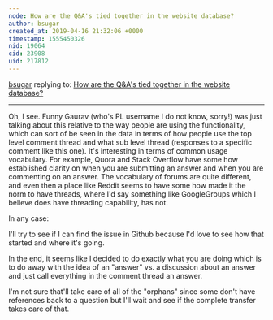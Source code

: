 ```yaml
---
node: How are the Q&A's tied together in the website database?
author: bsugar
created_at: 2019-04-16 21:32:06 +0000
timestamp: 1555450326
nid: 19064
cid: 23908
uid: 217812
---
```




[bsugar](../profile/bsugar) replying to: [How are the Q&A's tied together in the website database?](../notes/bsugar/04-15-2019/how-are-the-q-a-s-tied-together-in-the-website-database)

----
Oh, I see.  Funny Gaurav (who's PL username I do not know, sorry!) was just talking about this relative to the way people are using the functionality, which can sort of be seen in the data in terms of how people use the top level comment thread and what  sub level thread (responses to a specific comment like this one).  It's interesting in terms of common usage vocabulary.  For example, Quora and Stack Overflow have some how established clarity on when you are submitting an answer and when you are commenting on an answer.  The vocabulary of forums are quite different, and even then a place like Reddit seems to have some how made it the norm to have threads, where I'd say something like GoogleGroups which I believe does have threading capability, has not.  

In any case:

I'll try to see if I can find the issue in Github because I'd love to see how that started and where it's going.

In the end, it seems like I decided to do exactly what you are doing which is to do away with the idea of an "answer" vs. a discussion about an answer and just call everything in the comment thread an answer.

I'm not sure that'll take care of all of the "orphans" since some don't have references back to a question but I'll wait and see if the complete transfer takes care of that.  